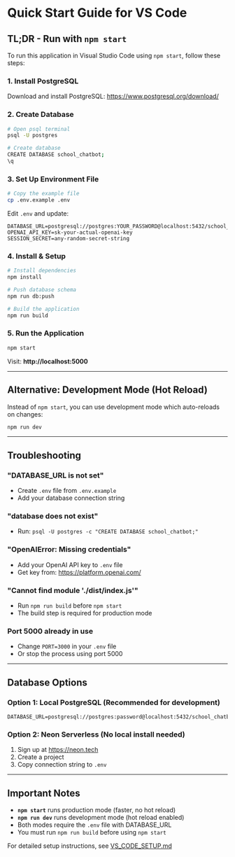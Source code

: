 # Quick Start Guide for VS Code

## TL;DR - Run with `npm start`

To run this application in Visual Studio Code using `npm start`, follow these steps:

### 1. Install PostgreSQL
Download and install PostgreSQL: https://www.postgresql.org/download/

### 2. Create Database
```bash
# Open psql terminal
psql -U postgres

# Create database
CREATE DATABASE school_chatbot;
\q
```

### 3. Set Up Environment File
```bash
# Copy the example file
cp .env.example .env
```

Edit `.env` and update:
```env
DATABASE_URL=postgresql://postgres:YOUR_PASSWORD@localhost:5432/school_chatbot
OPENAI_API_KEY=sk-your-actual-openai-key
SESSION_SECRET=any-random-secret-string
```

### 4. Install & Setup
```bash
# Install dependencies
npm install

# Push database schema
npm run db:push

# Build the application
npm run build
```

### 5. Run the Application
```bash
npm start
```

Visit: **http://localhost:5000**

---

## Alternative: Development Mode (Hot Reload)

Instead of `npm start`, you can use development mode which auto-reloads on changes:

```bash
npm run dev
```

---

## Troubleshooting

### "DATABASE_URL is not set"
- Create `.env` file from `.env.example`
- Add your database connection string

### "database does not exist"
- Run: `psql -U postgres -c "CREATE DATABASE school_chatbot;"`

### "OpenAIError: Missing credentials"
- Add your OpenAI API key to `.env` file
- Get key from: https://platform.openai.com/

### "Cannot find module './dist/index.js'"
- Run `npm run build` before `npm start`
- The build step is required for production mode

### Port 5000 already in use
- Change `PORT=3000` in your `.env` file
- Or stop the process using port 5000

---

## Database Options

### Option 1: Local PostgreSQL (Recommended for development)
```env
DATABASE_URL=postgresql://postgres:password@localhost:5432/school_chatbot
```

### Option 2: Neon Serverless (No local install needed)
1. Sign up at https://neon.tech
2. Create a project
3. Copy connection string to `.env`

---

## Important Notes

- **`npm start`** runs production mode (faster, no hot reload)
- **`npm run dev`** runs development mode (hot reload enabled)
- Both modes require the `.env` file with DATABASE_URL
- You must run `npm run build` before using `npm start`

For detailed setup instructions, see [VS_CODE_SETUP.md](./VS_CODE_SETUP.md)
